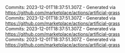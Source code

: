 Commits: 2023-12-01T18:37:51.307Z - Generated via https://github.com/marketplace/actions/artificial-grass
<br>
Commits: 2023-12-01T18:37:51.307Z - Generated via https://github.com/marketplace/actions/artificial-grass
<br>
Commits: 2023-12-01T18:37:51.307Z - Generated via https://github.com/marketplace/actions/artificial-grass
<br>
Commits: 2023-12-01T18:37:51.307Z - Generated via https://github.com/marketplace/actions/artificial-grass
<br>
